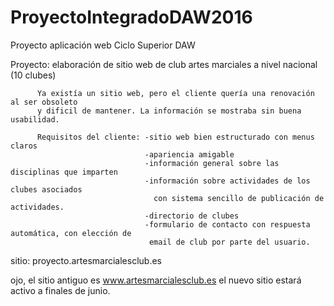 # ProyectoIntegradoDAW2016
Proyecto aplicación web Ciclo Superior DAW

Proyecto: elaboración de sitio web de club artes marciales a nivel nacional (10 clubes)

          Ya existía un sitio web, pero el cliente quería una renovación al ser obsoleto
          y dificil de mantener. La información se mostraba sin buena usabilidad.
          
          Requisitos del cliente: -sitio web bien estructurado con menus claros
                                  -apariencia amigable
                                  -información general sobre las disciplinas que imparten
                                  -información sobre actividades de los clubes asociados
                                    con sistema sencillo de publicación de actividades.
                                  -directorio de clubes
                                  -formulario de contacto con respuesta automática, con elección de
                                   email de club por parte del usuario.


sitio:  proyecto.artesmarcialesclub.es

ojo, el sitio antiguo es www.artesmarcialesclub.es  el nuevo sitio estará activo a finales de junio.
                                   
